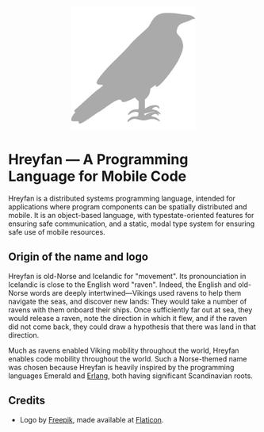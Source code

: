 <p align="center">
  <img width="250px" src="images/raven.svg">
</p>

# Hreyfan — A Programming Language for Mobile Code

Hreyfan is a distributed systems programming language, intended for
applications where program components can be spatially distributed and
mobile. It is an object-based language, with typestate-oriented
features for ensuring safe communication, and a static, modal type
system for ensuring safe use of mobile resources.

## Origin of the name and logo

Hreyfan is old-Norse and Icelandic for "movement". Its pronounciation
in Icelandic is close to the English word "raven". Indeed, the English
and old-Norse words are deeply intertwined—Vikings used ravens to help
them navigate the seas, and discover new lands: They would take a
number of ravens with them onboard their ships. Once sufficiently far
out at sea, they would release a raven, note the direction in which it
flew, and if the raven did not come back, they could draw a hypothesis
that there was land in that direction.

Much as ravens enabled Viking mobility throughout the world, Hreyfan
enables code mobility throughout the world. Such a Norse-themed name
was chosen because Hreyfan is heavily inspired by the programming
languages Emerald and [Erlang](https://www.erlang.org/), both having
significant Scandinavian roots.

## Credits

* Logo by [Freepik](https://www.freepik.com), made available at
  [Flaticon](https://www.flaticon.com).
